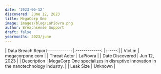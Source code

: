 ```yaml
---
date: '2023-06-12'
discovered: June 12, 2023
title: MegaCorp One
image: images/blog/LaPiovra.png
author: Breachsense Support
draft: false
yearmonths: 2023/june
---
```


| Data Breach Report------------:     |:-------------:    | :-----:|
| Victim      | megacorpone.com      | 
| Threat Actor      | LaPiovra      | 
| Date Discovered      | Jun 12, 2023      | 
| Description      | MegaCorp One specializes in disruptive innovation in the nanotechnology industry.      | 
| Leak Size      | Unknown      | 

